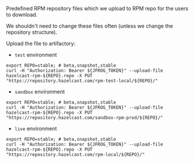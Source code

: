 Predefined RPM repository files which we upload to RPM repo for the users to
download.

We shouldn't need to change these files often (unless we change the repository
structure).

Upload the file to artifactory:

- `test` environment
```shell
export REPO=stable; # beta,snapshot,stable
curl -H "Authorization: Bearer ${JFROG_TOKEN}" --upload-file hazelcast-rpm-${REPO}.repo -X PUT "https://repository.hazelcast.com/rpm-test-local/${REPO}/"
```
- `sandbox` environment
```shell
export REPO=stable; # beta,snapshot,stable
curl -H "Authorization: Bearer ${JFROG_TOKEN}" --upload-file hazelcast-rpm-${REPO}.repo -X PUT "https://repository.hazelcast.com/sandbox-rpm-prod/${REPO}/"
```
- `live` environment
```shell
export REPO=stable; # beta,snapshot,stable
curl -H "Authorization: Bearer ${JFROG_TOKEN}" --upload-file hazelcast-rpm-${REPO}.repo -X PUT "https://repository.hazelcast.com/rpm-local/${REPO}/"
```
